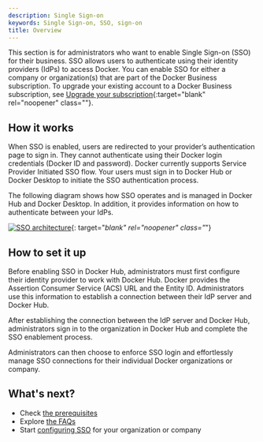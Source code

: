 ```yaml
---
description: Single Sign-on
keywords: Single Sign-on, SSO, sign-on
title: Overview
---
```


This section is for administrators who want to enable Single Sign-on (SSO) for their business. SSO allows users to authenticate using their identity providers (IdPs)  to access Docker. You can enable SSO for either a company or organization(s) that are part of the Docker Business subscription. To upgrade your existing account to a Docker Business subscription, see [Upgrade your subscription](../subscription/upgrade/){:target="blank" rel="noopener" class=""}.

## How it works

When SSO is enabled, users are redirected to your provider’s authentication page to sign in. They cannot authenticate using their Docker login credentials  (Docker ID and password). Docker currently supports Service Provider Initiated SSO flow. Your users must sign in to Docker Hub or Docker Desktop to initiate the SSO authentication process.

The following diagram shows how SSO operates and is managed in Docker Hub and Docker Desktop. In addition, it provides information on how to authenticate between your IdPs.

[![SSO architecture](images/sso-architecture.png)](images/sso-architecture.png){: target="_blank" rel="noopener" class="_"}

## How to set it up

Before enabling SSO in Docker Hub, administrators must first configure their identity provider to work with Docker Hub. Docker provides the Assertion Consumer Service (ACS) URL and the Entity ID. Administrators use this information to establish a connection between their IdP server and Docker Hub.

After establishing the connection between the IdP server and Docker Hub, administrators sign in to the organization in Docker Hub and complete the SSO enablement process. 

Administrators can then choose to enforce SSO login and effortlessly manage SSO connections for their individual Docker organizations or company. 

## What's next?

- Check [the prerequisites](requirements/index.md)
- Explore [the FAQs](faqs.md)
- Start [configuring SSO](configure/index.md) for your organization or company